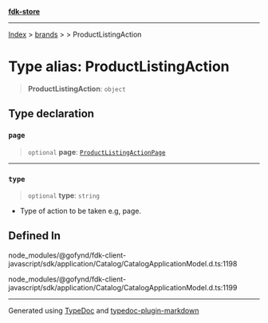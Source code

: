 [**fdk-store**](../../../README.md)
***

[Index](../../../API.md) > [brands](../../README.md) > [<internal>](../README.md) > ProductListingAction

# Type alias: ProductListingAction

> **ProductListingAction**: `object`

## Type declaration

### `page`

> `optional` **page**: [`ProductListingActionPage`](type-alias.ProductListingActionPage.md)

***

### `type`

> `optional` **type**: `string`

- Type of action to be taken e.g, page.

## Defined In

node\_modules/@gofynd/fdk-client-javascript/sdk/application/Catalog/CatalogApplicationModel.d.ts:1198

node\_modules/@gofynd/fdk-client-javascript/sdk/application/Catalog/CatalogApplicationModel.d.ts:1199

***
Generated using [TypeDoc](https://typedoc.org/) and [typedoc-plugin-markdown](https://www.npmjs.com/package/typedoc-plugin-markdown)
